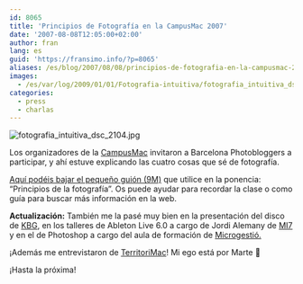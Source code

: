 ```yaml
---
id: 8065
title: 'Principios de Fotografía en la CampusMac 2007'
date: '2007-08-08T12:05:00+02:00'
author: fran
lang: es
guid: 'https://fransimo.info/?p=8065'
aliases: /es/blog/2007/08/08/principios-de-fotografia-en-la-campusmac-2007/
images:
  - /es/var/log/2009/01/01/Fotografia-intuitiva/fotografia_intuitiva_dsc_2104.jpg
categories:
  - press
  - charlas
---
```


![fotografia_intuitiva_dsc_2104.jpg](/es/var/log/2009/01/01/Fotografia-intuitiva/fotografia_intuitiva_dsc_2104.jpg)

Los organizadores de la [CampusMac](http://www.campusmac.info/) invitaron a Barcelona Photobloggers a participar, y ahí
estuve explicando las cuatro cosas que sé de fotografía.

[Aquí podéis bajar el pequeño guión (9M)](CampusMac2007_pdf.pdf "Ponencia CampusMac 2007")
que utilice en la ponencia: “Principios de la fotografía”. Os puede ayudar para recordar la clase o como guía para
buscar más información en la web. 

**Actualización:** También me la pasé muy bien en la presentación del disco
de [KBG](http://www.killbillg.com/), en los talleres de Ableton Live 6.0 a cargo de Jordi Alemany
de [MI7](http://www.mi7.com/) y en el de Photoshop a cargo del aula de formación
de [Microgestió.](http://www.microgestio.es/)

¡Además me entrevistaron de [TerritoriMac](http://www.territorimac.com/)! Mi ego está por Marte 🙂

¡Hasta la próxima!
